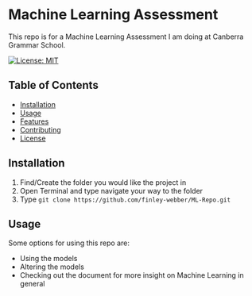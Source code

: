 # Machine Learning Assessment

This repo is for a Machine Learning Assessment I am doing at Canberra Grammar School.

[![License: MIT](https://img.shields.io/badge/License-MIT-yellow.svg)](https://opensource.org/licenses/MIT)

## Table of Contents
- [Installation](#installation)
- [Usage](#usage)
- [Features](#features)
- [Contributing](#contributing)
- [License](#license)

## Installation

1. Find/Create the folder you would like the project in
2. Open Terminal and type navigate your way to the folder
3. Type `git clone https://github.com/finley-webber/ML-Repo.git`

## Usage

Some options for using this repo are:

- Using the models
- Altering the models
- Checking out the document for more insight on Machine Learning in general
